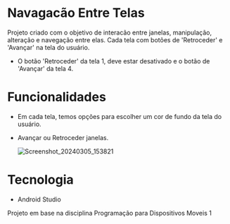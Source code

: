 # Navagacão Entre Telas

Projeto criado com o objetivo de interacão entre janelas, manipulação, alteração e navegação entre elas. Cada tela com botões de 'Retroceder' e 'Avançar' na tela do usuário.
- O botão 'Retroceder' da tela 1, deve estar desativado e o botão de 'Avançar' da tela 4.

# Funcionalidades
- Em cada tela, temos opções para escolher um cor de fundo da tela do usuário.
- Avançar ou Retroceder janelas.

  ![Screenshot_20240305_153821](https://github.com/DaveBrito/NavagacaoAPP/assets/113936762/4a5ba6d3-7ce3-467f-bafe-58918c029f17)


# Tecnologia
- Android Studio

Projeto em base na disciplina Programação para Dispositivos Moveis 1
